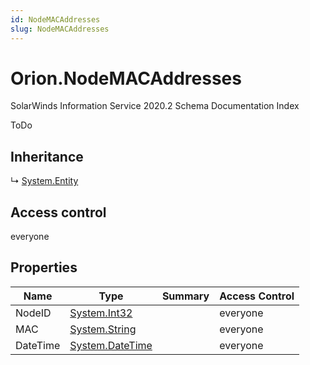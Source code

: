 ```yaml
---
id: NodeMACAddresses
slug: NodeMACAddresses
---
```


# Orion.NodeMACAddresses

SolarWinds Information Service 2020.2 Schema Documentation Index

ToDo

## Inheritance

↳ [System.Entity](./../System/Entity)

## Access control

everyone

## Properties

| Name | Type | Summary | Access Control |
| ------ | ------ | ------ | ------ |
| NodeID | [System.Int32](https://docs.microsoft.com/en-us/dotnet/api/system.int32) |  | everyone |
| MAC | [System.String](https://docs.microsoft.com/en-us/dotnet/api/system.string) |  | everyone |
| DateTime | [System.DateTime](https://docs.microsoft.com/en-us/dotnet/api/system.datetime) |  | everyone |

